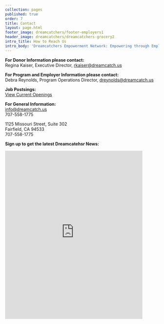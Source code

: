 ```yaml
---
collection: pages
published: true
order: 7
title: Contact
layout: page.html
footer_image: dreamcatchers/footer-employers1
header_image: dreamcatchers/dreamcatchers-grocery2
intro_title: How to Reach Us
intro_body: 'Dreamcatchers Empowerment Network: Empowering through Employment'
---
```


**For Donor Information please contact:**<br>
Regina Kaiser, Executive Director, [rkaiser@dreamcatch.us](mailto:rkaiser@dreamcatch.us)

**For Program and Employer Information please contact:**<br>
Debra Reynolds, Program Operations Director, [dreynolds@dreamcatch.us](mailto:dreynolds@dreamcatch.us)

**Job Postsings:**<br>
[View Current Openings](https://dreamcatchers.blog/jobs/)

**For General Information:**<br>
info@dreamcatch.us<br>
707-558-1775

1125 Missouri Street, Suite 302<br>
Fairfield, CA 94533<br>
707-558-1775 <br>

**Sign up to get the latest Dreamcatehsr News:**<br>
<iframe src="https://dreamcatch.dm.networkforgood.com/forms/13760?iframe=1" width="450" height="550" frameborder="0"></iframe>
